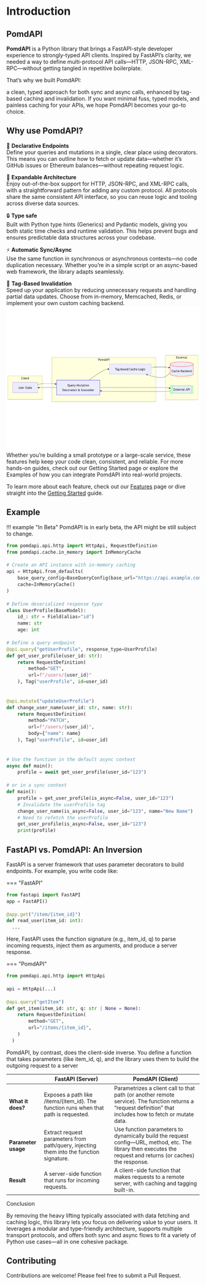 # Introduction

## PomdAPI 
**PomdAPI** is a Python library that brings a FastAPI-style developer experience to strongly-typed API clients. Inspired by FastAPI’s clarity, we needed a way to define multi-protocol API calls—HTTP, JSON-RPC, XML-RPC—without getting tangled in repetitive boilerplate.

That’s why we built PomdAPI: 

a clean, typed approach for both sync and async calls, enhanced by tag-based caching and invalidation. If you want minimal fuss, typed models, and painless caching for your APIs, we hope PomdAPI becomes your go-to choice.

## Why use PomdAPI?

 🎯 <strong class="vertical-middle"> Declarative Endpoints</strong><br>
Define your queries and mutations in a single, clear place using decorators. This means you can outline how to fetch or update data—whether it’s GitHub issues or Ethereum balances—without repeating request logic.

🚀 <strong class="vertical-middle"> Expandable Architecture</strong><br>
Enjoy out-of-the-box support for HTTP, JSON-RPC, and XML-RPC calls, with a straightforward pattern for adding any custom protocol. All protocols share the same consistent API interface, so you can reuse logic and tooling across diverse data sources.

🔒 <strong class="vertical-middle"> Type safe</strong><br>
Built with Python type hints (Generics) and Pydantic models, giving you both static time checks and runtime validation. This helps prevent bugs and ensures predictable data structures across your codebase.

⚡ <strong class="vertical-middle"> Automatic Sync/Async</strong><br>
Use the same function in synchronous or asynchronous contexts—no code duplication necessary. Whether you’re in a simple script or an async-based web framework, the library adapts seamlessly.

🔖 <strong class="vertical-middle"> Tag-Based Invalidation</strong><br>
Speed up your application by reducing unnecessary requests and handling partial data updates. Choose from in-memory, Memcached, Redis, or implement your own custom caching backend.
![overview](./overview.png)
Whether you’re building a small prototype or a large-scale service, these features help keep your code clean, consistent, and reliable. For more hands-on guides, check out our Getting Started page or explore the Examples of how you can integrate PomdAPI into real-world projects.

To learn more about each feature, check out our [Features](features.md) page or dive straight into the [Getting Started](getting-started.md) guide.


## Example

!!! example "In Beta"
    PomdAPI is in early beta, the API might be still subject to change.


```python
from pomdapi.api.http import HttpApi, RequestDefinition
from pomdapi.cache.in_memory import InMemoryCache

# Create an API instance with in-memory caching
api = HttpApi.from_defaults(
    base_query_config=BaseQueryConfig(base_url="https://api.example.com"),
    cache=InMemoryCache()
)

# Define deserialized response type
class UserProfile(BaseModel):
    id_: str = Field(alias="id")
    name: str
    age: int

# Define a query endpoint
@api.query("getUserProfile", response_type=UserProfile)
def get_user_profile(user_id: str):
    return RequestDefinition(
        method="GET",
        url=f"/users/{user_id}"
    ), Tag("userProfile", id=user_id)


@api.mutate("updateUserProfile")
def change_user_name(user_id: str, name: str):
    return RequestDefinition(
        method="PATCH",
        url=f"/users/{user_id}",
        body={"name": name}
    ), Tag("userProfile", id=user_id) 


# Use the function in the default async context
async def main():
    profile = await get_user_profile(user_id="123") 

# or in a sync context
def main():
    profile = get_user_profile(is_async=False, user_id="123")
    # Invalidate the userProfile tag
    change_user_name(is_async=False, user_id="123", name="New Name")
    # Need to refetch the userProfile
    get_user_profile(is_async=False, user_id="123")
    print(profile)
```

## FastAPI vs. PomdAPI: An Inversion

FastAPI is a server framework that uses parameter decorators to build endpoints. For example, you write code like:

=== "FastAPI"
```python
from fastapi import FastAPI
app = FastAPI()

@app.get("/item/{item_id}")
def read_user(item_id: int):
  ...
```

Here, FastAPI uses the function signature (e.g., item_id, q) to parse incoming requests, inject them as arguments, and produce a server response.

=== "PomdAPI"
```python
from pomdapi.api.http import HttpApi

api = HttpApi(...)

@api.query("getItem")
def get_item(item_id: str, q: str | None = None):
    return RequestDefinition(
        method="GET",
        url="/items/{item_id}",
    )
  )

```
PomdAPI, by contrast, does the client-side inverse. You define a function that takes parameters (like item_id, q), and the library uses them to build the outgoing request to a server

|   | FastAPI (Server) | PomdAPI (Client) |
|---|---|---|
| **What it does?** | Exposes a path like /items/{item_id}. The function runs when that path is requested. | Parametrizes a client call to that path (or another remote service). The function returns a “request definition” that includes how to fetch or mutate data. |
| **Parameter usage** | Extract request parameters from path/query, injecting them into the function signature. | Use function parameters to dynamically build the request config—URL, method, etc. The library then executes the request and returns (or caches) the response. |
| **Result** | A server-side function that runs for incoming requests. | A client-side function that makes requests to a remote server, with caching and tagging built-in. |



Conclusion

By removing the heavy lifting typically associated with data fetching and caching logic, this library lets you focus on delivering value to your users. It leverages a modular and type-friendly architecture, supports multiple transport protocols, and offers both sync and async flows to fit a variety of Python use cases—all in one cohesive package.

## Contributing

Contributions are welcome! Please feel free to submit a Pull Request.
